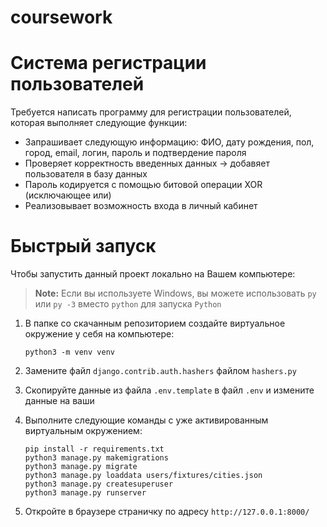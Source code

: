 # coursework
# Система регистрации пользователей

Требуется написать программу для регистрации пользователей, которая выполняет следующие функции:

+ Запрашивает следующую информацию: ФИО, дату рождения, пол, город, email, логин, пароль и подтвердение пароля
+ Проверяет корректность введенных данных -> добавяет пользователя в базу данных
+ Пароль кодируется с помощью битовой операции XOR (исключающее или)
+ Реализовывает возможность входа в личный кабинет

# Быстрый запуск

Чтобы запустить данный проект локально на Вашем компьютере:
> **Note:** Если вы используете Windows, вы можете использовать `py` или `py -3` вместо `python` для запуска `Python`
1. В папке со скачанным репозиторием создайте виртуальное окружение у себя на компьютере:
    ```
    python3 -m venv venv
    ```
1. Замените файл `django.contrib.auth.hashers` файлом `hashers.py`
1. Скопируйте данные из файла `.env.template` в файл `.env` и измените данные на ваши
1. Выполните следующие команды c уже активированным виртуальным окружением:
   ```
   pip install -r requirements.txt
   python3 manage.py makemigrations
   python3 manage.py migrate
   python3 manage.py loaddata users/fixtures/cities.json
   python3 manage.py createsuperuser
   python3 manage.py runserver
   ```

1. Откройте в браузере страничку по адресу `http://127.0.0.1:8000/`
